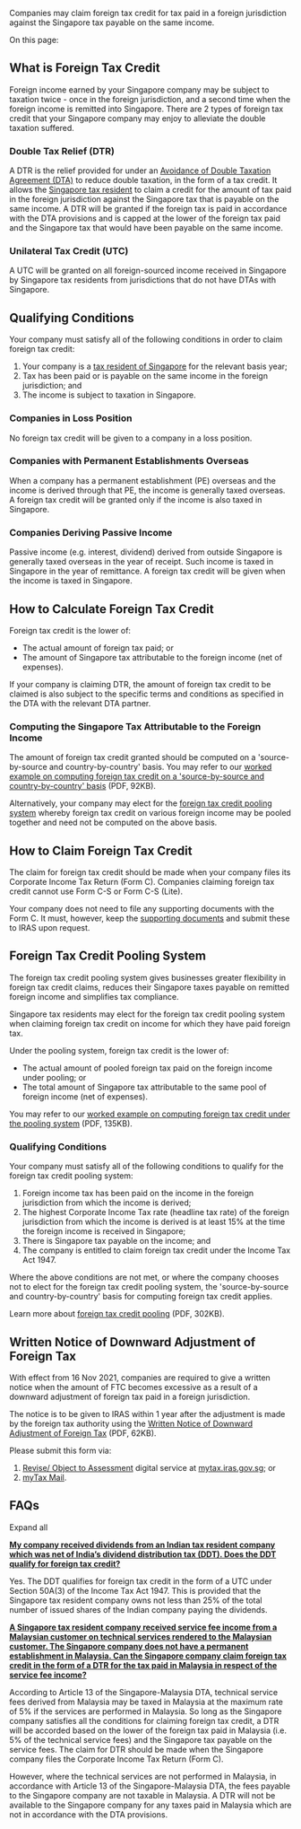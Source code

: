 Companies may claim foreign tax credit for tax paid in a foreign jurisdiction against the Singapore tax payable on the same income.

On this page:

## What is Foreign Tax Credit

Foreign income earned by your Singapore company may be subject to taxation twice - once in the foreign jurisdiction, and a second time when the foreign income is remitted into Singapore. There are 2 types of foreign tax credit that your Singapore company
may enjoy to alleviate the double taxation suffered.

### Double Tax Relief (DTR)

A DTR is the relief provided for under an [Avoidance of Double Taxation Agreement (DTA)](https://www.iras.gov.sg/taxes/international-tax/list-of-dtas-limited-dtas-and-eoi-arrangements "Avoidance of Double Taxation Agreement (DTA)") to reduce double taxation, in the form of a tax credit. It allows the [Singapore tax resident](https://www.iras.gov.sg/taxes/corporate-income-tax/basics-of-corporate-income-tax/tax-residency-of-a-company-certificate-of-residence "Singapore tax resident") to claim a credit for the amount of tax paid in the foreign jurisdiction against the Singapore tax that is payable on the same income. A DTR will be granted if the foreign tax is paid in accordance
with the DTA provisions and is capped at the lower of the foreign tax paid and the Singapore tax that would have been payable on the same income.

### Unilateral Tax Credit (UTC)

A UTC will be granted on all foreign-sourced income received in Singapore by Singapore tax residents from jurisdictions that do not have DTAs with Singapore.

## Qualifying Conditions

Your company must satisfy all of the following conditions in order to claim foreign tax credit:

1. Your company is a [tax resident of Singapore](https://www.iras.gov.sg/taxes/corporate-income-tax/basics-of-corporate-income-tax/tax-residency-of-a-company-certificate-of-residence "tax resident of Singapore") for the relevant basis year;
2. Tax has been paid or is payable on the same income in the foreign jurisdiction; and
3. The income is subject to taxation in Singapore.

### Companies in Loss Position

No foreign tax credit will be given to a company in a loss position.

### Companies with Permanent Establishments Overseas

When a company has a permanent establishment (PE) overseas and the income is derived through that PE, the income is generally taxed overseas. A foreign tax credit will be granted only if the income is also taxed in Singapore.

### Companies Deriving Passive Income

Passive income (e.g. interest, dividend) derived from outside Singapore is generally taxed overseas in the year of receipt. Such income is taxed in Singapore in the year of remittance. A foreign tax credit will be given when the income is taxed in Singapore.

## How to Calculate Foreign Tax Credit

Foreign tax credit is the lower of:

- The actual amount of foreign tax paid; or
- The amount of Singapore tax attributable to the foreign income (net of expenses).

If your company is claiming DTR, the amount of foreign tax credit to be claimed is also subject to the specific terms and conditions as specified in the DTA with the relevant DTA partner.

### Computing the Singapore Tax Attributable to the Foreign Income

The amount of foreign tax credit granted should be computed on a 'source-by-source and country-by-country' basis. You may refer to our [worked example on computing foreign tax credit on a 'source-by-source and country-by-country' basis](https://www.iras.gov.sg/media/docs/default-source/uploadedfiles/pdf/ftc-example---source-by-source-and-country-by-country94ca45bb62a24b6ba55318ece6ec979a.pdf?sfvrsn=ee680e4a_7 "worked example") (PDF, 92KB).

Alternatively, your company may elect for the [foreign tax credit pooling system](https://www.iras.gov.sg/taxes/corporate-income-tax/income-deductions-for-companies/claiming-reliefs/foreign-tax-credit#title5) whereby foreign tax credit on various foreign income may be pooled together and need not be computed on the above basis.

## How to Claim Foreign Tax Credit

The claim for foreign tax credit should be made when your company files its Corporate Income Tax Return (Form C). Companies claiming foreign tax credit cannot use Form C-S or Form C-S (Lite).

Your company does not need to file any supporting documents with the Form C. It must, however, keep the [supporting documents](https://www.iras.gov.sg/taxes/corporate-income-tax/form-c-s-form-c-s-(lite)-form-c-filing/guidance-on-filing-form-c-s-form-c-s-(lite)-form-c#title2 "supporting documents") and submit these to IRAS upon request.

## Foreign Tax Credit Pooling System

The foreign tax credit pooling system gives businesses greater flexibility in foreign tax credit claims, reduces their Singapore taxes payable on remitted foreign income and simplifies tax compliance.

Singapore tax residents may elect for the foreign tax credit pooling system when claiming foreign tax credit on income for which they have paid foreign tax.

Under the pooling system, foreign tax credit is the lower of:

- The actual amount of pooled foreign tax paid on the foreign income under pooling; or
- The total amount of Singapore tax attributable to the same pool of foreign income (net of expenses).

You may refer to our [worked example on computing foreign tax credit under the pooling system](https://www.iras.gov.sg/media/docs/default-source/uploadedfiles/pdf/ftc-example---foreign-tax-credit-pooling4f16fed8066744ac91e5f2fd8e9bd2a7.pdf?sfvrsn=bb71bad3_9 "worked example") (PDF, 135KB).

### Qualifying Conditions

Your company must satisfy all of the following conditions to qualify for the foreign tax credit pooling system:

1. Foreign income tax has been paid on the income in the foreign jurisdiction from which the income is derived;
2. The highest Corporate Income Tax rate (headline tax rate) of the foreign jurisdiction from which the income is derived is at least 15% at the time the foreign income is received in Singapore;
3. There is Singapore tax payable on the income; and
4. The company is entitled to claim foreign tax credit under the Income Tax Act 1947.

Where the above conditions are not met, or where the company chooses not to elect for the foreign tax credit pooling system, the 'source-by-source and country-by-country' basis for computing foreign tax credit applies.

Learn more about [foreign tax credit pooling](https://www.iras.gov.sg/media/docs/default-source/e-tax/e-tax-guide_cit_foreign_credit_pooling_2013-12-27.pdf?sfvrsn=9f74927a_14) (PDF, 302KB).

## Written Notice of Downward Adjustment of Foreign Tax

With effect from 16 Nov 2021, companies are required to give a written notice when the amount of FTC becomes excessive as a result of a downward adjustment of foreign tax paid in a foreign jurisdiction.

The notice is to be given to IRAS within 1 year after the adjustment is made by the foreign tax authority using the [Written Notice of Downward Adjustment of Foreign Tax](https://www.iras.gov.sg/media/docs/default-source/uploadedfiles/pdf/written-notice-of-downward-adjustment-of-foreign-tax.pdf?sfvrsn=fd273af7_13) (PDF, 62KB).

Please submit this form via:

1. [Revise/ Object to Assessment](https://www.iras.gov.sg/digital-services/companies-tax-agents) digital service at [mytax.iras.gov.sg](https://mytax.iras.gov.sg/ESVWeb/default.aspx); or
2. [myTax Mail](https://mytax.iras.gov.sg/ESVWeb/default.aspx).

## FAQs

Expand all

[**My company received dividends from an Indian tax resident company which was net of India’s dividend distribution tax (DDT). Does the DDT qualify for foreign tax credit?**](https://www.iras.gov.sg/taxes/corporate-income-tax/income-deductions-for-companies/claiming-reliefs/foreign-tax-credit#my-company-received-dividends-from-an-indian-tax-resident-company-which-was-net-of-india-s-dividend-distribution-tax--ddt---does-the-ddt-qualify-for-foreign-tax-credit-)

Yes. The DDT qualifies for foreign tax credit in the form of a UTC under Section 50A(3) of the Income Tax Act 1947. This is provided that the Singapore tax resident company owns not less than 25% of the total number of issued shares of the Indian company paying
the dividends.

[**A Singapore tax resident company received service fee income from a Malaysian customer on technical services rendered to the Malaysian customer. The Singapore company does not have a permanent establishment in Malaysia. Can the Singapore company claim foreign tax credit in the form of a DTR for the tax paid in Malaysia in respect of the service fee income?**](https://www.iras.gov.sg/taxes/corporate-income-tax/income-deductions-for-companies/claiming-reliefs/foreign-tax-credit#a-singapore-tax-resident-company-received-service-fee-income-from-a-malaysian-customer-on-technical-services-rendered-to-the-malaysian-customer--the-singapore-company-does-not-have-a-permanent-establishment-in-malaysia--can-the-singapore-company-claim-foreign-tax-credit-in-the-form-of-a-dtr-for-the-tax-paid-in-malaysia-in-respect-of-the-service-fee-income-)

According to Article 13 of the Singapore-Malaysia DTA, technical service fees derived from Malaysia may be taxed in Malaysia at the maximum rate of 5% if the services are performed in Malaysia. So long as the Singapore company satisfies all the conditions
for claiming foreign tax credit, a DTR will be accorded based on the lower of the foreign tax paid in Malaysia (i.e. 5% of the technical service fees) and the Singapore tax payable on the service fees. The claim for DTR should be made when the Singapore
company files the Corporate Income Tax Return (Form C).

However, where the technical services are not performed in Malaysia, in accordance with Article 13 of the Singapore-Malaysia DTA, the fees payable to the Singapore company are not taxable in Malaysia. A DTR will not be available to the Singapore company
for any taxes paid in Malaysia which are not in accordance with the DTA provisions.